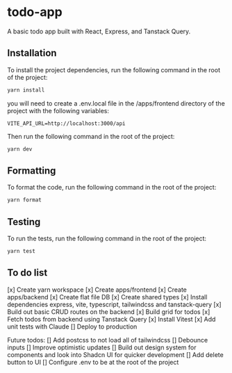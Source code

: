 # todo-app

A basic todo app built with React, Express, and Tanstack Query.

## Installation

To install the project dependencies, run the following command in the root of the project:

```bash
yarn install
```

you will need to create a .env.local file in the /apps/frontend directory of the project with the following variables:

```
VITE_API_URL=http://localhost:3000/api
```

Then run the following command in the root of the project:

```bash
yarn dev
```

## Formatting

To format the code, run the following command in the root of the project:

```bash
yarn format
```

## Testing

To run the tests, run the following command in the root of the project:

```bash
yarn test
```

## To do list

[x] Create yarn workspace
[x] Create apps/frontend
[x] Create apps/backend
[x] Create flat file DB
[x] Create shared types
[x] Install dependencies express, vite, typescript, tailwindcss and  tanstack-query
[x] Build out basic CRUD routes on the backend
[x] Build grid for todos
[x] Fetch todos from backend using Tanstack Query
[x] Install Vitest
[x] Add unit tests with Claude
[] Deploy to production

Future todos:
[] Add postcss to not load all of tailwindcss
[] Debounce inputs
[] Improve optimistic updates
[] Build out design system for components and look into Shadcn UI for quicker development
[] Add delete button to UI
[] Configure .env to be at the root of the project
